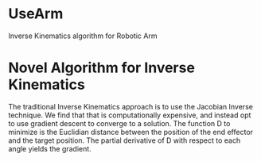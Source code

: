 # UseArm
Inverse Kinematics algorithm for Robotic Arm

# Novel Algorithm for Inverse Kinematics
The traditional Inverse Kinematics approach is to use the Jacobian Inverse technique. We find that that is computationally expensive, and instead opt to use gradient descent to converge to a solution. The function D to minimize is the Euclidian distance between the position of the end effector and the target position. 
The partial derivative of D with respect to each angle yields the gradient.
